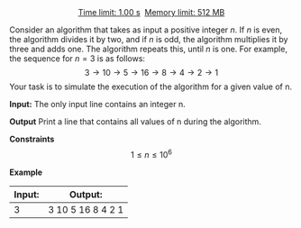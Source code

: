 <center><u>Time limit: 1.00 s</u>  <u>Memory limit: 512 MB</u></center>

Consider an algorithm that takes as input a positive integer $n$. If $n$ is even, the algorithm divides it by two, and if $n$ is odd, the algorithm multiplies it by three and adds one. The algorithm repeats this, until $n$ is one. For example, the sequence for $n=3$ is as follows:
$$ 3 \rightarrow 10 \rightarrow 5 \rightarrow 16 \rightarrow 8 \rightarrow 4 \rightarrow 2 \rightarrow 1$$
Your task is to simulate the execution of the algorithm for a given value of n.

**Input:**
The only input line contains an integer n.

**Output**
Print a line that contains all values of n during the algorithm.

**Constraints**
$$ 1 \le n \le 10^6$$

**Example**

| Input: | Output:           |
| ------ | ----------------- |
| 3      | 3 10 5 16 8 4 2 1 |
